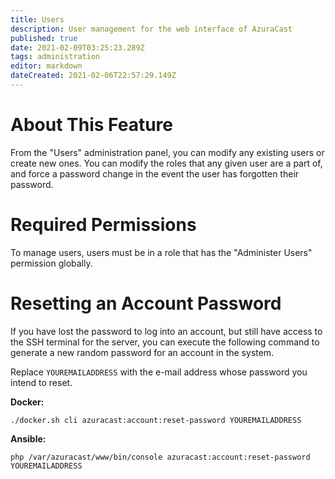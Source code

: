 ```yaml
---
title: Users
description: User management for the web interface of AzuraCast
published: true
date: 2021-02-09T03:25:23.289Z
tags: administration
editor: markdown
dateCreated: 2021-02-06T22:57:29.149Z
---
```


# About This Feature

From the "Users" administration panel, you can modify any existing users or create new ones. You can modify the roles that any given user are a part of, and force a password change in the event the user has forgotten their password.

# Required Permissions

To manage users, users must be in a role that has the "Administer Users" permission globally.

# Resetting an Account Password

If you have lost the password to log into an account, but still have access to the SSH terminal for the server, you can execute the following command to generate a new random password for an account in the system.

Replace `YOUREMAILADDRESS` with the e-mail address whose password you intend to reset.

**Docker:**
```
./docker.sh cli azuracast:account:reset-password YOUREMAILADDRESS
```

**Ansible:**
```
php /var/azuracast/www/bin/console azuracast:account:reset-password YOUREMAILADDRESS
```
